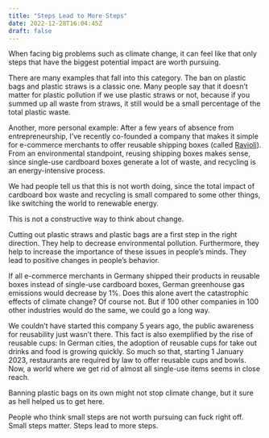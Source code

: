 ```yaml
---
title: "Steps Lead to More Steps"
date: 2022-12-28T16:04:45Z
draft: false
---
```


When facing big problems such as climate change, it can feel like that only steps that have the biggest potential impact are worth pursuing.

There are many examples that fall into this category. The ban on plastic bags and plastic straws is a classic one. Many people say that it doesn’t matter for plastic pollution if we use plastic straws or not, because if you summed up all waste from straws, it still would be a small percentage of the total plastic waste.

Another, more personal example: After a few years of absence from entrepreneurship, I’ve recently co-founded a company that makes it simple for e-commerce merchants to offer reusable shipping boxes (called [Ravioli](https://getravioli.de/)). From an environmental standpoint, reusing shipping boxes makes sense, since single-use cardboard boxes generate a lot of waste, and recycling is an energy-intensive process.

We had people tell us that this is not worth doing, since the total impact of cardboard box waste and recycling is small compared to some other things, like switching the world to renewable energy.

This is not a constructive way to think about change.

Cutting out plastic straws and plastic bags are a first step in the right direction. They help to decrease environmental pollution. Furthermore, they help to increase the importance of these issues in people’s minds. They lead to positive changes in people’s behavior.

If all e-commerce merchants in Germany shipped their products in reusable boxes instead of single-use cardboard boxes, German greenhouse gas emissions would decrease by 1%. Does this alone avert the catastrophic effects of climate change? Of course not. But if 100 other companies in 100 other industries would do the same, we could go a long way.

We couldn’t have started this company 5 years ago, the public awareness for reusability just wasn’t there. This fact is also exemplified by the rise of reusable cups: In German cities, the adoption of reusable cups for take out drinks and food is growing quickly. So much so that, starting 1 January 2023, restaurants are required by law to offer reusable cups and bowls. Now, a world where we get rid of almost all single-use items seems in close reach.

Banning plastic bags on its own might not stop climate change, but it sure as hell helped us to get here.

People who think small steps are not worth pursuing can fuck right off. Small steps matter. Steps lead to more steps.